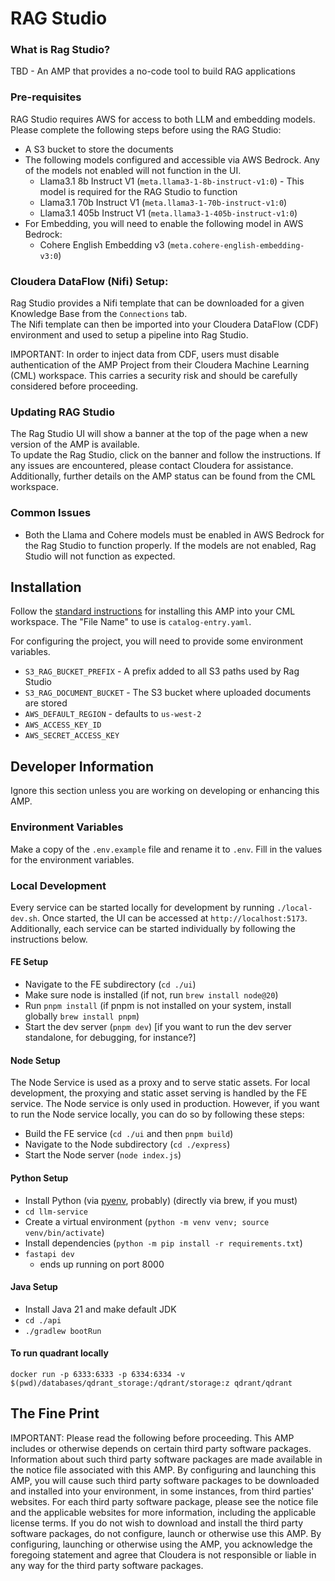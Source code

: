 # RAG Studio 

### What is Rag Studio?

TBD - An AMP that provides a no-code tool to build RAG applications

### Pre-requisites

RAG Studio requires AWS for access to both LLM and embedding models.  Please complete the following steps before using the RAG Studio:

- A S3 bucket to store the documents
- The following models configured and accessible via AWS Bedrock.  Any of the models not enabled will not function in the UI.
  - Llama3.1 8b Instruct V1 (`meta.llama3-1-8b-instruct-v1:0`) - This model is required for the RAG Studio to function
  - Llama3.1 70b Instruct V1 (`meta.llama3-1-70b-instruct-v1:0`)
  - Llama3.1 405b Instruct V1 (`meta.llama3-1-405b-instruct-v1:0`)
- For Embedding, you will need to enable the following model in AWS Bedrock:
  - Cohere English Embedding v3 (`meta.cohere-english-embedding-v3:0`)

### Cloudera DataFlow (Nifi) Setup:

Rag Studio provides a Nifi template that can be downloaded for a given Knowledge Base from the `Connections` tab.  
The Nifi template can then be imported into your Cloudera DataFlow (CDF) environment and used to setup a pipeline into Rag Studio.  

IMPORTANT: In order to inject data from CDF, users must disable authentication of the AMP Project from their Cloudera Machine Learning (CML) workspace.
This carries a security risk and should be carefully considered before proceeding.

### Updating RAG Studio

The Rag Studio UI will show a banner at the top of the page when a new version of the AMP is available.  
To update the Rag Studio, click on the banner and follow the instructions.  If any issues are encountered, please contact 
Cloudera for assistance.  Additionally, further details on the AMP status can be found from the CML workspace.

### Common Issues

- Both the Llama and Cohere models must be enabled in AWS Bedrock for the Rag Studio to function properly.  If the models are not enabled, Rag Studio will not function as expected.

## Installation

Follow the [standard instructions](https://docs.cloudera.com/machine-learning/cloud/applied-ml-prototypes/topics/ml-amp-add-catalog.html) for installing this AMP into your CML workspace.
The "File Name" to use is `catalog-entry.yaml`.

For configuring the project, you will need to provide some environment variables.

- `S3_RAG_BUCKET_PREFIX` - A prefix added to all S3 paths used by Rag Studio
- `S3_RAG_DOCUMENT_BUCKET` - The S3 bucket where uploaded documents are stored
- `AWS_DEFAULT_REGION` - defaults to `us-west-2`
- `AWS_ACCESS_KEY_ID`
- `AWS_SECRET_ACCESS_KEY`

## Developer Information

Ignore this section unless you are working on developing or enhancing this AMP.

### Environment Variables

Make a copy of the `.env.example` file and rename it to `.env`. Fill in the values for the environment variables.

### Local Development

Every service can be started locally for development by running `./local-dev.sh`.  Once started, the UI can be accessed 
at `http://localhost:5173`.  Additionally, each service can be started individually by following the instructions below.

#### FE Setup

- Navigate to the FE subdirectory (`cd ./ui`)
- Make sure node is installed (if not, run `brew install node@20`)
- Run `pnpm install` (if pnpm is not installed on your system, install globally `brew install pnpm`)
- Start the dev server (`pnpm dev`) [if you want to run the dev server standalone, for debugging, for instance?]

#### Node Setup

The Node Service is used as a proxy and to serve static assets. For local development, the proxying and static 
asset serving is handled by the FE service.  The Node service is only used in production.  However, if you want to run 
the Node service locally, you can do so by following these steps:

- Build the FE service (`cd ./ui` and then `pnpm build`)
- Navigate to the Node subdirectory (`cd ./express`)
- Start the Node server (`node index.js`)

#### Python Setup

- Install Python (via [pyenv](https://github.com/pyenv/pyenv), probably) (directly via brew, if you must)
- `cd llm-service`
- Create a virtual environment (`python -m venv venv; source venv/bin/activate`)
- Install dependencies (`python -m pip install -r requirements.txt`)
- `fastapi dev`
    - ends up running on port 8000

#### Java Setup

- Install Java 21 and make default JDK
- `cd ./api`
- `./gradlew bootRun`

#### To run quadrant locally
```
docker run -p 6333:6333 -p 6334:6334 -v $(pwd)/databases/qdrant_storage:/qdrant/storage:z qdrant/qdrant
```

## The Fine Print

IMPORTANT: Please read the following before proceeding. This AMP includes or otherwise depends on certain third party software packages. Information about such third party software packages are made available in the notice file associated with this AMP. By configuring and launching this AMP, you will cause such third party software packages to be downloaded and installed into your environment, in some instances, from third parties' websites. For each third party software package, please see the notice file and the applicable websites for more information, including the applicable license terms. If you do not wish to download and install the third party software packages, do not configure, launch or otherwise use this AMP. By configuring, launching or otherwise using the AMP, you acknowledge the foregoing statement and agree that Cloudera is not responsible or liable in any way for the third party software packages.
